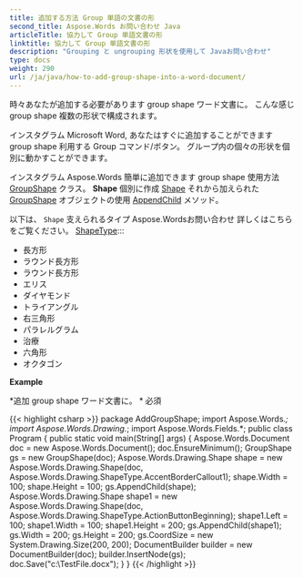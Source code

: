 ```yaml
---
title: 追加する方法 Group 単語の文書の形
second_title: Aspose.Words お問い合わせ Java
articleTitle: 協力して Group 単語文書の形
linktitle: 協力して Group 単語文書の形
description: "Grouping と ungrouping 形状を使用して Javaお問い合わせ"
type: docs
weight: 290
url: /ja/java/how-to-add-group-shape-into-a-word-document/
---
```


時々あなたが追加する必要があります group shape ワード文書に。 こんな感じ group shape 複数の形状で構成されます。

インスタグラム Microsoft Word, あなたはすぐに追加することができます group shape 利用する Group コマンド/ボタン。 グループ内の個々の形状を個別に動かすことができます。

インスタグラム Aspose.Words 簡単に追加できます group shape 使用方法 [GroupShape](https://reference.aspose.com/words/java/com.aspose.words/groupshape/) クラス。 **Shape** 個別に作成 [Shape](https://reference.aspose.com/words/java/com.aspose.words/shape/) それから加えられた [GroupShape](https://reference.aspose.com/words/java/com.aspose.words/groupshape/) オブジェクトの使用 [AppendChild](https://reference.aspose.com/words/java/com.aspose.words/groupshape/#appendChild-com.aspose.words.Node) メソッド。

以下は、 `Shape` 支えられるタイプ Aspose.Wordsお問い合わせ 詳しくはこちらをご覧ください。 [ShapeType](https://reference.aspose.com/words/java/com.aspose.words/shapetype/):::

- 長方形
- ラウンド長方形
- ラウンド長方形
- エリス
- ダイヤモンド
- トライアングル
- 右三角形
- パラレルグラム
- 治療
- 六角形
- オクタゴン

**Example**

*追加 group shape ワード文書に。 * 必須


{{< highlight csharp >}}
package AddGroupShape;
import Aspose.Words.*;
import Aspose.Words.Drawing.*;
import Aspose.Words.Fields.*;
public class Program
{
	public static void main(String[] args)
	{
		Aspose.Words.Document doc = new Aspose.Words.Document();
	        doc.EnsureMinimum();
		GroupShape gs = new GroupShape(doc);
		Aspose.Words.Drawing.Shape shape = new Aspose.Words.Drawing.Shape(doc, Aspose.Words.Drawing.ShapeType.AccentBorderCallout1);
		shape.Width = 100;
		shape.Height = 100;
		gs.AppendChild(shape);
		Aspose.Words.Drawing.Shape shape1 = new Aspose.Words.Drawing.Shape(doc, Aspose.Words.Drawing.ShapeType.ActionButtonBeginning);
		shape1.Left = 100;
		shape1.Width = 100;
		shape1.Height = 200;
		gs.AppendChild(shape1);
	        gs.Width = 200;
		gs.Height = 200;
		gs.CoordSize = new System.Drawing.Size(200, 200);
		DocumentBuilder builder = new DocumentBuilder(doc);
		builder.InsertNode(gs);
		doc.Save("c:\\TestFile.docx");
	}
}
{{< /highlight >}}
